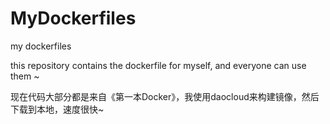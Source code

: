 # MyDockerfiles
my dockerfiles

this repository contains the dockerfile for myself, and everyone can use them ~

现在代码大部分都是来自《第一本Docker》，我使用daocloud来构建镜像，然后下载到本地，速度很快~
